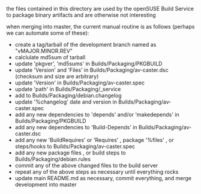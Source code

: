 
the files contained in this directory are used by the openSUSE Build Service to package binary artifacts and are otherwise not interesting

when merging into master, the current manual routine is as follows (perhaps we can automate some of these):
* create a tag/tarball of the development branch named as "vMAJOR.MINOR.REV"
* calclulate md5sum of tarball
* update 'pkgver', 'md5sums' in Builds/Packaging/PKGBUILD
* update 'Version' and 'Files' in Builds/Packaging/av-caster.dsc (checksum and size are arbitrary)
* update 'Version' in Builds/Packaging/av-caster.spec
* update 'path' in Builds/Packaging/_service
* add to Builds/Packaging/debian.changelog
* update '%changelog' date and version in Builds/Packaging/av-caster.spec
* add any new dependencies to 'depends' and/or 'makedepends' in Builds/Packaging/PKGBUILD
* add any new dependencies to 'Build-Depends' in Builds/Packaging/av-caster.dsc
* add any new 'BuildRequires' or 'Requires' , package '%files' , or steps/hooks to Builds/Packaging/av-caster.spec
* add any new package files , or build steps to Builds/Packaging/debian.rules
* commit any of the above changed files to the build server
* repeat any of the above steps as necessary until everything rocks
* update main README.md as necessary, commit everything, and merge development into master
